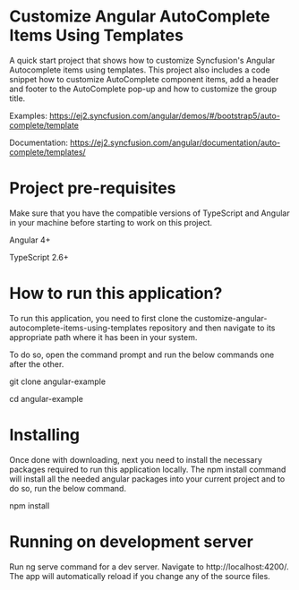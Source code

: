 # Customize Angular AutoComplete Items Using Templates

A quick start project that shows how to customize Syncfusion's Angular Autocomplete items using templates. This project also includes a code snippet how to customize AutoComplete component items, add a header and footer to the AutoComplete pop-up and how to customize the group title.

Examples: https://ej2.syncfusion.com/angular/demos/#/bootstrap5/auto-complete/template 

Documentation: https://ej2.syncfusion.com/angular/documentation/auto-complete/templates/    

# Project pre-requisites

Make sure that you have the compatible versions of TypeScript and Angular in your machine before starting to work on this project.

Angular 4+

TypeScript 2.6+

# How to run this application?

To run this application, you need to first clone the customize-angular-autocomplete-items-using-templates repository and then navigate to its appropriate path where it has been in your system.

To do so, open the command prompt and run the below commands one after the other.

git clone angular-example

cd angular-example

# Installing

Once done with downloading, next you need to install the necessary packages required to run this application locally. The npm install command will install all the needed angular packages into your current project and to do so, run the below command.

npm install

# Running on development server

Run ng serve command for a dev server. Navigate to http://localhost:4200/. The app will automatically reload if you change any of the source files.


